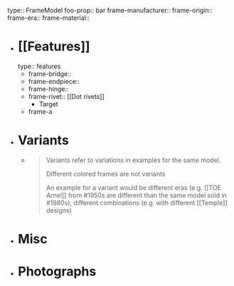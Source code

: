 type:: FrameModel
foo-prop:: bar
frame-manufacturer::
frame-origin::
frame-era::
frame-material::

- # [[Features]] 
  type:: features
	- frame-bridge::
	- frame-endpiece::
	- frame-hinge::
	- frame-rivet:: [[Dot rivets]]
		- Target
	- frame-a
- # Variants
	- > Variants refer to variations in examples for the same model.
	  >
	  > Different colored frames are not variants
	  >
	  > An example for a variant would be different eras (e.g. [[TOE Arnel]] from #1950s are different than the same model sold in #1980s), different combinations (e.g. with different [[Temple]] designs)
- # Misc
- # Photographs